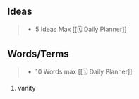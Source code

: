 ## Ideas

> - 5 Ideas Max  [[🗓 Daily Planner]]

## Words/Terms

> - 10 Words max  [[🗓 Daily Planner]]

1. vanity